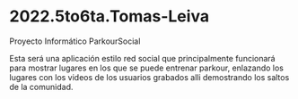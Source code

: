 # 2022.5to6ta.Tomas-Leiva
Proyecto Informático ParkourSocial

Esta será una aplicación estilo red social que principalmente funcionará para mostrar lugares en los que se puede entrenar parkour, enlazando los lugares con los videos de los usuarios grabados alli demostrando los saltos de la comunidad.
